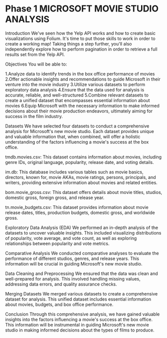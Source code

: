 
# Phase 1 MICROSOFT MOVIE STUDIO ANALYSIS

Introduction
We've seen how the Yelp API works and how to create basic visualizations using Folium. It's time to put those skills to work in order to create a working map! Taking things a step further, you'll also independently explore how to perform pagination in order to retrieve a full results set from the Yelp API.

Objectives
You will be able to:

1.Analyze data to identify trends in the box office performance of movies
2.Offer actionable insights and recommendations to guide Microsoft in their venture into the movie industry
3.Utilize various datasets to perform exploratory data analysis
4.Ensure that the data used for analysis is accurate, reliable, and well-structured
5.Combine relevant datasets to create a unified dataset that encompasses essential information about movies
6.Equip Microsoft with the necessary information to make informed decisions about their movie production endeavors, ultimately aiming for success in the film industry.

Datasets
We have selected four datasets to conduct a comprehensive analysis for Microsoft's new movie studio. Each dataset provides unique and valuable information that, when combined, will offer a holistic understanding of the factors influencing a movie's success at the box office.

tmdb.movies.csv: This dataset contains information about movies, including genre IDs, original language, popularity, release date, and voting details.

im.db: This database includes various tables such as movie basics, directors, known for, movie AKAs, movie ratings, persons, principals, and writers, providing extensive information about movies and related entities.

bom.movie_gross.csv: This dataset offers details about movie titles, studios, domestic gross, foreign gross, and release year.

tn.movie_budgets.csv: This dataset provides information about movie release dates, titles, production budgets, domestic gross, and worldwide gross.

Exploratory Data Analysis (EDA)
We performed an in-depth analysis of the datasets to uncover valuable insights. This included visualizing distributions of popularity, vote average, and vote count, as well as exploring relationships between popularity and vote metrics.

Comparative Analysis
We conducted comparative analyses to evaluate the performance of different studios, genres, and release years. This information will be crucial in guiding Microsoft's new movie studio.

Data Cleaning and Preprocessing
We ensured that the data was clean and well-prepared for analysis. This involved handling missing values, addressing data errors, and quality assurance checks.

Merging Datasets
We merged various datasets to create a comprehensive dataset for analysis. This unified dataset includes essential information about movies, budgets, and box office performance.

Conclusion
Through this comprehensive analysis, we have gained valuable insights into the factors influencing a movie's success at the box office. This information will be instrumental in guiding Microsoft's new movie studio in making informed decisions about the types of films to produce.
